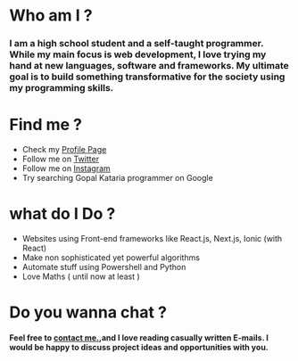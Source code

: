 



# Who am I ?

### **I am a high school student and a self-taught programmer. While my main focus is web development, I love trying my hand at new languages, software and frameworks. My ultimate goal is to build something transformative for the society using my programming skills.**

# Find me ?
* Check my [Profile Page ]( https://gopalkataria.web.app/ )
* Follow me on [Twitter ]( https://twitter.com/GopalKatariaGK)
* Follow me on [Instagram]( https://www.instagram.com/iam_gopalk/ )
* Try searching Gopal Kataria programmer on Google

# what do I Do ?
* Websites using Front-end frameworks like React.js, Next.js, Ionic (with React)
* Make non sophisticated yet powerful algorithms
* Automate stuff using Powershell and Python
* Love Maths ( until now at least )


# Do you wanna chat  ?
####  Feel free to [contact me.]( https://gopalkataria.web.app/contact),and I love reading casually written E-mails. I would be happy to discuss project ideas and opportunities with you.




